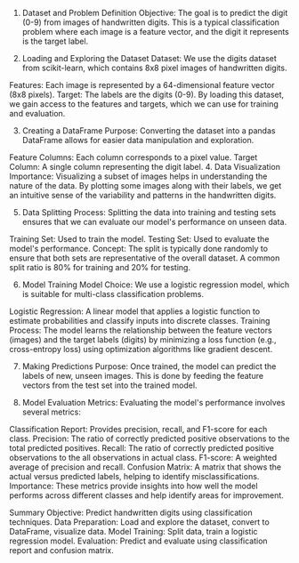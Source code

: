 1. Dataset and Problem Definition Objective: The goal is to predict the digit (0-9) from images of handwritten digits. This is a typical classification problem where each image is a feature vector, and the digit it represents is the target label.

2. Loading and Exploring the Dataset
Dataset: We use the digits dataset from scikit-learn, which contains 8x8 pixel images of handwritten digits.

Features: Each image is represented by a 64-dimensional feature vector (8x8 pixels).
Target: The labels are the digits (0-9).
By loading this dataset, we gain access to the features and targets, which we can use for training and evaluation.

3. Creating a DataFrame
Purpose: Converting the dataset into a pandas DataFrame allows for easier data manipulation and exploration.

Feature Columns: Each column corresponds to a pixel value.
Target Column: A single column representing the digit label.
4. Data Visualization
Importance: Visualizing a subset of images helps in understanding the nature of the data. By plotting some images along with their labels, we get an intuitive sense of the variability and patterns in the handwritten digits.

5. Data Splitting
Process: Splitting the data into training and testing sets ensures that we can evaluate our model's performance on unseen data.

Training Set: Used to train the model.
Testing Set: Used to evaluate the model's performance.
Concept: The split is typically done randomly to ensure that both sets are representative of the overall dataset. A common split ratio is 80% for training and 20% for testing.

6. Model Training
Model Choice: We use a logistic regression model, which is suitable for multi-class classification problems.

Logistic Regression: A linear model that applies a logistic function to estimate probabilities and classify inputs into discrete classes.
Training Process: The model learns the relationship between the feature vectors (images) and the target labels (digits) by minimizing a loss function (e.g., cross-entropy loss) using optimization algorithms like gradient descent.

7. Making Predictions
Purpose: Once trained, the model can predict the labels of new, unseen images. This is done by feeding the feature vectors from the test set into the trained model.

8. Model Evaluation
Metrics: Evaluating the model's performance involves several metrics:

Classification Report: Provides precision, recall, and F1-score for each class.
Precision: The ratio of correctly predicted positive observations to the total predicted positives.
Recall: The ratio of correctly predicted positive observations to the all observations in actual class.
F1-score: A weighted average of precision and recall.
Confusion Matrix: A matrix that shows the actual versus predicted labels, helping to identify misclassifications.
Importance: These metrics provide insights into how well the model performs across different classes and help identify areas for improvement.

Summary
Objective: Predict handwritten digits using classification techniques.
Data Preparation: Load and explore the dataset, convert to DataFrame, visualize data.
Model Training: Split data, train a logistic regression model.
Evaluation: Predict and evaluate using classification report and confusion matrix.
